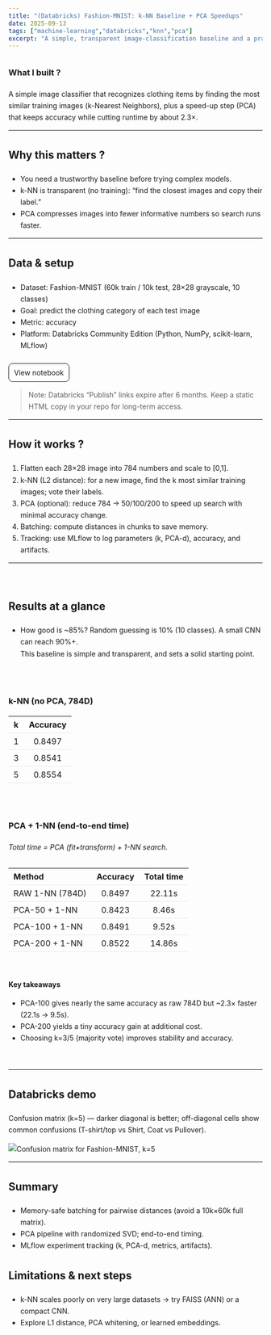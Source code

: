```yaml
---
title: "(Databricks) Fashion-MNIST: k-NN Baseline + PCA Speedups"
date: 2025-09-13
tags: ["machine-learning","databricks","knn","pca"]
excerpt: "A simple, transparent image-classification baseline and a practical speed-vs-accuracy study."
---
```


<style>
/* Scoped to this page */
.proj { line-height: 1.65; }
.proj h2, .proj h3 { margin-top: 2rem; }
.proj .spacer { height: 10px; }
.proj .table-wrap { overflow-x: auto; }
.proj .table-wrap table { min-width: 520px; border-collapse: collapse; }
.proj table th, .proj table td { padding: 6px 10px; border-bottom: 1px solid #e5e7eb; text-align: left; }
.proj .btn { display:inline-block; padding:6px 10px; border:1px solid currentColor; border-radius:8px; text-decoration:none; }
.proj .btn:hover { background: rgba(0,0,0,0.05); }
</style>

<div class="proj">

### What I built ?
A simple image classifier that recognizes clothing items by finding the most similar training images (k-Nearest Neighbors), plus a speed-up step (PCA) that keeps accuracy while cutting runtime by about 2.3×.

---

## Why this matters ?
- You need a trustworthy baseline before trying complex models.  
- k-NN is transparent (no training): “find the closest images and copy their label.”  
- PCA compresses images into fewer informative numbers so search runs faster.

---

## Data & setup
- Dataset: Fashion-MNIST (60k train / 10k test, 28×28 grayscale, 10 classes)  
- Goal: predict the clothing category of each test image  
- Metric: accuracy  
- Platform: Databricks Community Edition (Python, NumPy, scikit-learn, MLflow)

<div class="spacer"></div>
<a class="btn" href="https://databricks-prod-cloudfront.cloud.databricks.com/public/4027ec902e239c93eaaa8714f173bcfc/1262134940925609/2502558802654417/3858847372272760/latest.html" target="_blank" rel="noreferrer">View notebook</a>

> Note: Databricks “Publish” links expire after 6 months. Keep a static HTML copy in your repo for long-term access.

---

## How it works ?
1) Flatten each 28×28 image into 784 numbers and scale to [0,1].  
2) k-NN (L2 distance): for a new image, find the k most similar training images; vote their labels.  
3) PCA (optional): reduce 784 → 50/100/200 to speed up search with minimal accuracy change.  
4) Batching: compute distances in chunks to save memory.  
5) Tracking: use MLflow to log parameters (k, PCA-d), accuracy, and artifacts.

---
<br />

## Results at a glance
- How good is ~85%? Random guessing is 10% (10 classes). A small CNN can reach 90%+.  
  This baseline is simple and transparent, and sets a solid starting point.

<br />

### k-NN (no PCA, 784D)

| k | Accuracy |
|:-:|:-------:|
| 1 | 0.8497 |
| 3 | 0.8541 |
| 5 | 0.8554 |

<br />

### PCA + 1-NN (end-to-end time)  
*Total time = PCA (fit+transform) + 1-NN search.*

<div class="table-wrap">

| Method              | Accuracy | Total time |
|---------------------|:-------:|:----------:|
| RAW 1-NN (784D)     | 0.8497  | 22.11s     |
| PCA-50 + 1-NN       | 0.8423  | 8.46s      |
| PCA-100 + 1-NN      | 0.8491  | 9.52s      |
| PCA-200 + 1-NN      | 0.8522  | 14.86s     |

</div>

<br />

**Key takeaways**
- PCA-100 gives nearly the same accuracy as raw 784D but ~2.3× faster (22.1s → 9.5s).  
- PCA-200 yields a tiny accuracy gain at additional cost.  
- Choosing k=3/5 (majority vote) improves stability and accuracy.

<br />

---

## Databricks demo
Confusion matrix (k=5) — darker diagonal is better; off-diagonal cells show common confusions (T-shirt/top vs Shirt, Coat vs Pullover).

![Confusion matrix for Fashion-MNIST, k=5](/images/projects/project3/1.png)

---

## Summary
- Memory-safe batching for pairwise distances (avoid a 10k×60k full matrix).  
- PCA pipeline with randomized SVD; end-to-end timing.  
- MLflow experiment tracking (k, PCA-d, metrics, artifacts).

## Limitations & next steps
- k-NN scales poorly on very large datasets → try FAISS (ANN) or a compact CNN.  
- Explore L1 distance, PCA whitening, or learned embeddings.

</div>
